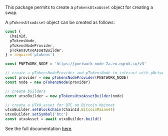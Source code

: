 This package permits to create a `pTokensUtxoAsset` object for creating a swap.

A `pTokensUtxoAsset` object can be created as follows:
```ts
const {
  ChainId,
  pTokensNode,
  pTokensNodeProvider,
  pTokensUtxoAssetBuilder,
} = require('ptokens')

const PNETWORK_NODE = 'https://pnetwork-node-2a.eu.ngrok.io/v3'

// create a pTokensNodeProvider and pTokensNode to interact with pNetwork
const provider = new pTokensNodeProvider(PNETWORK_NODE)
const node = new pTokensNode(provider)

// create builders
const utxoBuilder = new pTokensUtxoAssetBuilder(node)

// create a UTXO asset for BTC on Bitcoin Mainnet
utxoBuilder.setBlockchain(ChainId.BitcoinMainnet)
utxoBuilder.setSymbol('btc')
const utxoAsset = await utxoBuilder.build()
```

See the full documentation [here](https://pnetwork-association.github.io/ptokens.js/modules/pTokens_UTXO_asset.html).
